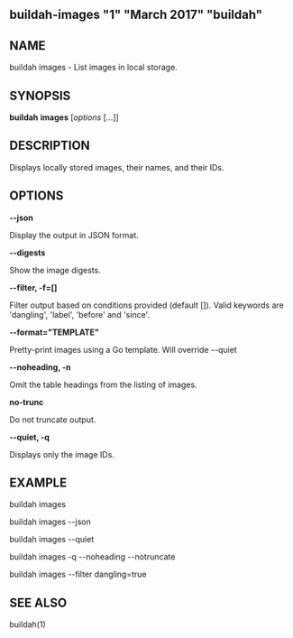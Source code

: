 ## buildah-images "1" "March 2017" "buildah"

## NAME
buildah images - List images in local storage.

## SYNOPSIS
**buildah** **images** [*options* [...]]

## DESCRIPTION
Displays locally stored images, their names, and their IDs.

## OPTIONS

**--json**

Display the output in JSON format.

**--digests**

Show the image digests.

**--filter, -f=[]**

Filter output based on conditions provided (default []).  Valid
keywords are 'dangling', 'label', 'before' and 'since'.

**--format="TEMPLATE"**

Pretty-print images using a Go template.  Will override --quiet

**--noheading, -n**

Omit the table headings from the listing of images.

**no-trunc**

Do not truncate output.

**--quiet, -q**

Displays only the image IDs.

## EXAMPLE

buildah images

buildah images --json

buildah images --quiet

buildah images -q --noheading --notruncate

buildah images --filter dangling=true

## SEE ALSO
buildah(1)
